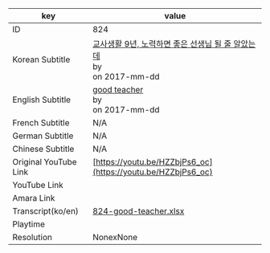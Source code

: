 |  key  |  value  |
|-------|---------|
| ID            | 824 |
| Korean Subtitle | [교사생활 9년, 노력하면 좋은 선생님 될 줄 알았는데](https://github.com/jungtosociety/dharma-qna/raw/master/sub/824/ko-824-good-teacher.sbv)<br>by <br>on 2017-mm-dd<br>|
| English Subtitle | [good teacher](https://github.com/jungtosociety/dharma-qna/raw/master/sub/824/en-824-good-teacher.sbv)<br>by <br>on 2017-mm-dd<br>|
| French Subtitle | N/A |
| German Subtitle | N/A |
| Chinese Subtitle | N/A |
| Original YouTube Link  | [https://youtu.be/HZZbjPs6_oc](https://youtu.be/HZZbjPs6_oc) |
| YouTube Link  |  |
| Amara Link    |  |
| Transcript(ko/en) | [824-good-teacher.xlsx](https://github.com/jungtosociety/dharma-qna/raw/master/sub/824/824-good-teacher.xlsx) |
| Playtime |  |
| Resolution | NonexNone|
